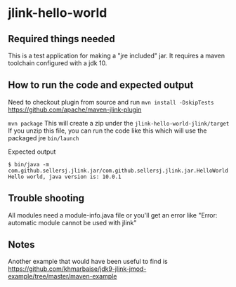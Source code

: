 # jlink-hello-world

## Required things needed
This is a test application for making a "jre included" jar.
It requires a maven toolchain configured with a jdk 10.

## How to run the code and expected output
Need to checkout plugin from source and run `mvn install -DskipTests`
https://github.com/apache/maven-jlink-plugin

`mvn package`
This will create a zip under the `jlink-hello-world-jlink/target`
If you unzip this file, you can run the code like this which will use the packaged jre
`bin/launch`

Expected output
```
$ bin/java -m com.github.sellersj.jlink.jar/com.github.sellersj.jlink.jar.HelloWorld
Hello world, java version is: 10.0.1
```

## Trouble shooting
All modules need a module-info.java file or you'll get an error like
"Error: automatic module cannot be used with jlink"

## Notes
Another example that would have been useful to find is
https://github.com/khmarbaise/jdk9-jlink-jmod-example/tree/master/maven-example
